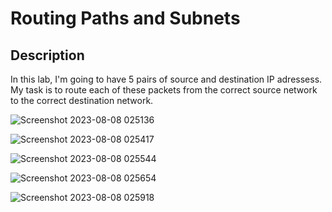 # Routing Paths and Subnets


 

<h2>Description</h2>
In this lab, I'm going to have 5 pairs of source and destination IP adressess. My task is to route each of these packets from the correct source network to the correct destination network.
<br />

![Screenshot 2023-08-08 025136](https://github.com/Aaron504/Routing-Paths-and-Subnets/assets/141078110/dad5bd8f-1081-43bb-b0e9-4c045c747fa4)

![Screenshot 2023-08-08 025417](https://github.com/Aaron504/Routing-Paths-and-Subnets/assets/141078110/dc6a4fb0-b011-4110-bd27-91a48a345cd4)

![Screenshot 2023-08-08 025544](https://github.com/Aaron504/Routing-Paths-and-Subnets/assets/141078110/e83193a7-07fc-4436-a529-ffab4a5661da)

![Screenshot 2023-08-08 025654](https://github.com/Aaron504/Routing-Paths-and-Subnets/assets/141078110/8253291b-6e5d-4b57-923c-bbe5d1d77748)

![Screenshot 2023-08-08 025918](https://github.com/Aaron504/Routing-Paths-and-Subnets/assets/141078110/a9d82013-d2e5-4582-9377-eaae547dc4aa)

